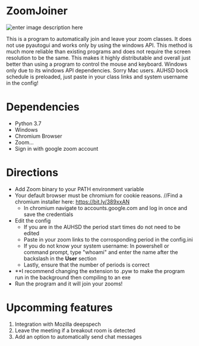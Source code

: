 

# ZoomJoiner 
![enter image description here](https://charliealgert.com/Zoom.png)

This is a program to automatically join and leave your zoom classes. It does not use pyautogui and works only by using the windows API. This method is much more reliable than existing programs and does not require the screen resolution to be the same. This makes it highly distributable and overall just better than using a program to control the mouse and keyboard. Windows only due to its windows API dependencies. Sorry Mac users. AUHSD bock schedule is preloaded, just paste in your class links and system username in the config!


# Dependencies

 - Python 3.7
 - Windows
 - Chromium Browser
 - Zoom...
 - Sign in with google zoom account

 
# Directions

 - Add Zoom binary to your PATH environment variable
 - Your default browser must be chromium for cookie reasons.   //Find a chromium installer here: https://bit.ly/389xxAN
	 - In chromium navigate to accounts.google.com and log in once and save the credentials
 - Edit the config
	 - If you are in the AUHSD the period start times do not need to be edited
	 - Paste in your zoom links to the corrosponding period in the config.ini
	 - If you do not know your system username: In powershell or command prompt, type "whoami" and enter the name after the backslash in the **User** section
	 - Lastly, ensure that the number of periods is correct
 - **I recommend changing the extension to .pyw to make the program run in the background then compiling to an exe
 - Run the program and it will join your zooms!

# Upcomming features


 1. Integration with Mozilla deepspech
 2. Leave the meeting if a breakout room is detected
 3. Add an option to automatically send chat messages
 

